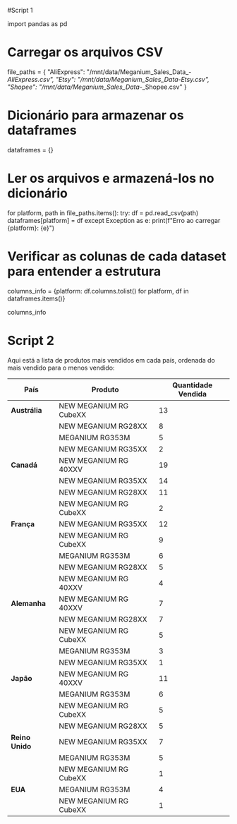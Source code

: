 #Script 1

import pandas as pd

# Carregar os arquivos CSV
file_paths = {
    "AliExpress": "/mnt/data/Meganium_Sales_Data_-_AliExpress.csv",
    "Etsy": "/mnt/data/Meganium_Sales_Data_-_Etsy.csv",
    "Shopee": "/mnt/data/Meganium_Sales_Data_-_Shopee.csv"
}

# Dicionário para armazenar os dataframes
dataframes = {}

# Ler os arquivos e armazená-los no dicionário
for platform, path in file_paths.items():
    try:
        df = pd.read_csv(path)
        dataframes[platform] = df
    except Exception as e:
        print(f"Erro ao carregar {platform}: {e}")

# Verificar as colunas de cada dataset para entender a estrutura
columns_info = {platform: df.columns.tolist() for platform, df in dataframes.items()}

columns_info


# Script 2

Aqui está a lista de produtos mais vendidos em cada país, ordenada do mais vendido para o menos vendido:  

| País       | Produto                   | Quantidade Vendida |
|-----------|---------------------------|---------------------|
| **Austrália** | NEW MEGANIUM RG CubeXX  | 13  |
|            | NEW MEGANIUM RG28XX       | 8   |
|            | MEGANIUM RG353M           | 5   |
|            | NEW MEGANIUM RG35XX       | 2   |
| **Canadá**   | NEW MEGANIUM RG 40XXV    | 19  |
|            | NEW MEGANIUM RG35XX       | 14  |
|            | NEW MEGANIUM RG28XX       | 11  |
|            | NEW MEGANIUM RG CubeXX    | 2   |
| **França**   | NEW MEGANIUM RG35XX      | 12  |
|            | NEW MEGANIUM RG CubeXX    | 9   |
|            | MEGANIUM RG353M           | 6   |
|            | NEW MEGANIUM RG28XX       | 5   |
|            | NEW MEGANIUM RG 40XXV     | 4   |
| **Alemanha** | NEW MEGANIUM RG 40XXV    | 7   |
|            | NEW MEGANIUM RG28XX       | 7   |
|            | NEW MEGANIUM RG CubeXX    | 5   |
|            | MEGANIUM RG353M           | 3   |
|            | NEW MEGANIUM RG35XX       | 1   |
| **Japão**   | NEW MEGANIUM RG 40XXV    | 11  |
|            | MEGANIUM RG353M           | 6   |
|            | NEW MEGANIUM RG CubeXX    | 5   |
|            | NEW MEGANIUM RG28XX       | 5   |
| **Reino Unido** | NEW MEGANIUM RG35XX  | 7   |
|            | MEGANIUM RG353M           | 5   |
|            | NEW MEGANIUM RG CubeXX    | 1   |
| **EUA**     | MEGANIUM RG353M          | 4   |
|            | NEW MEGANIUM RG CubeXX    | 1   |

